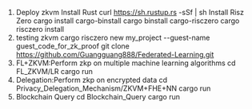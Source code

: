 1. Deploy zkvm
Install Rust
curl https://sh.rustup.rs -sSf | sh
Install Risz Zero
cargo install cargo-binstall
cargo binstall cargo-risczero
cargo risczero install
2. testing zkvm
cargo risczero new my_project --guest-name guest_code_for_zk_proof
git clone https://github.com/Guangguang888/Federated-Learning.git
4. FL+ZKVM:Perform zkp on multiple machine learning algorithms
cd FL_ZKVM/LR
cargo run
5. Delegation:Perform zkp on encrypted data
cd Privacy_Delegation_Mechanism/ZKVM+FHE+NN
cargo run
6. Blockchain Query
cd Blockchain_Query
cargo run
